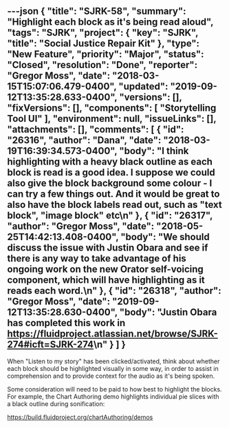 ---json
{
  "title": "SJRK-58",
  "summary": "Highlight each block as it's being read aloud",
  "tags": "SJRK",
  "project": {
    "key": "SJRK",
    "title": "Social Justice Repair Kit"
  },
  "type": "New Feature",
  "priority": "Major",
  "status": "Closed",
  "resolution": "Done",
  "reporter": "Gregor Moss",
  "date": "2018-03-15T15:07:06.479-0400",
  "updated": "2019-09-12T13:35:28.633-0400",
  "versions": [],
  "fixVersions": [],
  "components": [
    "Storytelling Tool UI"
  ],
  "environment": null,
  "issueLinks": [],
  "attachments": [],
  "comments": [
    {
      "id": "26316",
      "author": "Dana",
      "date": "2018-03-19T16:39:34.573-0400",
      "body": "I think highlighting with a heavy black outline as each block is read is a good idea. I suppose we could also give the block background some colour - I can try a few things out. And it would be great to also have the block labels read out, such as \"text block\", \"image block\" etc\n"
    },
    {
      "id": "26317",
      "author": "Gregor Moss",
      "date": "2018-05-25T14:42:13.408-0400",
      "body": "We should discuss the issue with Justin Obara and see if there is any way to take advantage of his ongoing work on the new Orator self-voicing component, which will have highlighting as it reads each word.\n"
    },
    {
      "id": "26318",
      "author": "Gregor Moss",
      "date": "2019-09-12T13:35:28.630-0400",
      "body": "Justin Obara has completed this work in <https://fluidproject.atlassian.net/browse/SJRK-274#icft=SJRK-274>\n"
    }
  ]
}
---
When "Listen to my story" has been clicked/activated, think about whether each block should be highlighted visually in some way, in order to assist in comprehension and to provide context for the audio as it's being spoken.

Some consideration will need to be paid to how best to highlight the blocks. For example, the Chart Authoring demo highlights individual pie slices with a black outline during sonification:

<https://build.fluidproject.org/chartAuthoring/demos>

        